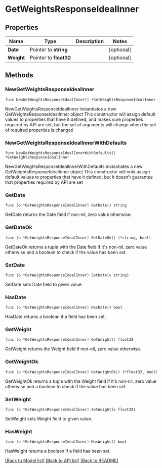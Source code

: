 # GetWeightsResponseIdealInner

## Properties

Name | Type | Description | Notes
------------ | ------------- | ------------- | -------------
**Date** | Pointer to **string** |  | [optional] 
**Weight** | Pointer to **float32** |  | [optional] 

## Methods

### NewGetWeightsResponseIdealInner

`func NewGetWeightsResponseIdealInner() *GetWeightsResponseIdealInner`

NewGetWeightsResponseIdealInner instantiates a new GetWeightsResponseIdealInner object
This constructor will assign default values to properties that have it defined,
and makes sure properties required by API are set, but the set of arguments
will change when the set of required properties is changed

### NewGetWeightsResponseIdealInnerWithDefaults

`func NewGetWeightsResponseIdealInnerWithDefaults() *GetWeightsResponseIdealInner`

NewGetWeightsResponseIdealInnerWithDefaults instantiates a new GetWeightsResponseIdealInner object
This constructor will only assign default values to properties that have it defined,
but it doesn't guarantee that properties required by API are set

### GetDate

`func (o *GetWeightsResponseIdealInner) GetDate() string`

GetDate returns the Date field if non-nil, zero value otherwise.

### GetDateOk

`func (o *GetWeightsResponseIdealInner) GetDateOk() (*string, bool)`

GetDateOk returns a tuple with the Date field if it's non-nil, zero value otherwise
and a boolean to check if the value has been set.

### SetDate

`func (o *GetWeightsResponseIdealInner) SetDate(v string)`

SetDate sets Date field to given value.

### HasDate

`func (o *GetWeightsResponseIdealInner) HasDate() bool`

HasDate returns a boolean if a field has been set.

### GetWeight

`func (o *GetWeightsResponseIdealInner) GetWeight() float32`

GetWeight returns the Weight field if non-nil, zero value otherwise.

### GetWeightOk

`func (o *GetWeightsResponseIdealInner) GetWeightOk() (*float32, bool)`

GetWeightOk returns a tuple with the Weight field if it's non-nil, zero value otherwise
and a boolean to check if the value has been set.

### SetWeight

`func (o *GetWeightsResponseIdealInner) SetWeight(v float32)`

SetWeight sets Weight field to given value.

### HasWeight

`func (o *GetWeightsResponseIdealInner) HasWeight() bool`

HasWeight returns a boolean if a field has been set.


[[Back to Model list]](../README.md#documentation-for-models) [[Back to API list]](../README.md#documentation-for-api-endpoints) [[Back to README]](../README.md)


